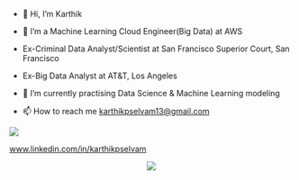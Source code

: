- 👋 Hi, I’m Karthik
- 👀 I’m a Machine Learning Cloud Engineer(Big Data) at AWS
- Ex-Criminal Data Analyst/Scientist at San Francisco Superior Court, San Francisco
- Ex-Big Data Analyst at AT&T, Los Angeles

- 🌱 I’m currently practising Data Science & Machine Learning modeling
- 📫 How to reach me karthikpselvam13@gmail.com

<p align="left">
  <img src="https://img.shields.io/badge/LinkedIn-0077B5?style=for-the-badge&logo=linkedin&logoColor=white" />
</p 

www.linkedin.com/in/karthikpselvam


<p align="center">
  <img src="https://user-images.githubusercontent.com/45563371/113604647-24a58000-9678-11eb-9bb9-4877d8f1674a.gif" />
</p>

